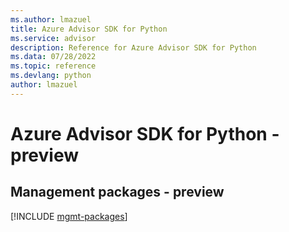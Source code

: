 ```yaml
---
ms.author: lmazuel
title: Azure Advisor SDK for Python
ms.service: advisor
description: Reference for Azure Advisor SDK for Python
ms.data: 07/28/2022
ms.topic: reference
ms.devlang: python
author: lmazuel
---
```

# Azure Advisor SDK for Python - preview

## Management packages - preview
[!INCLUDE [mgmt-packages](advisor-mgmt-index.md)]